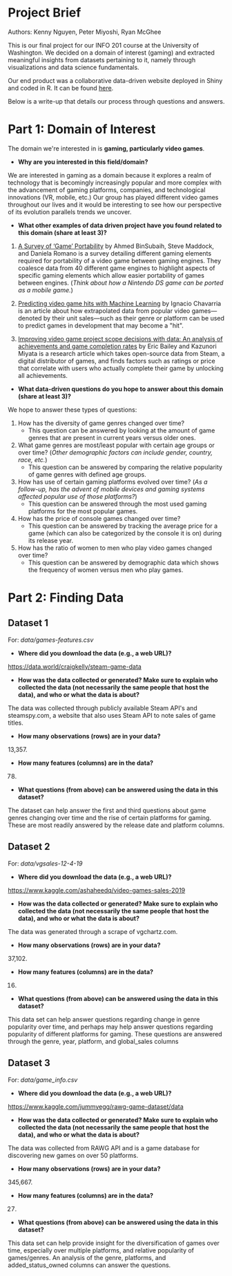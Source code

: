 # Project Brief

Authors: Kenny Nguyen, Peter Miyoshi, Ryan McGhee

This is our final project for our INFO 201 course at the University of Washington. We decided on a domain of interest (gaming) and extracted meaningful insights from datasets pertaining to it, namely through visualizations and data science fundamentals.

Our end product was a collaborative data-driven website deployed in Shiny and coded in R. It can be found [here](https://ken-ux.shinyapps.io/final-project-ken-ux/).

Below is a write-up that details our process through questions and answers.

# Part 1: Domain of Interest
The domain we're interested in is **gaming, particularly video games**.

- **Why are you interested in this field/domain?**

We are interested in gaming as a domain because it explores a realm of technology that is becomingly increasingly popular and more complex with the advancement of gaming platforms, companies, and technological innovations (VR, mobile, etc.) Our group has played different video games throughout our lives and it would be interesting to see how our perspective of its evolution parallels trends we uncover.

- **What other examples of data driven project have you found related to this domain (share at least 3)?**

1. [A Survey of ‘Game’ Portability](http://citeseerx.ist.psu.edu/viewdoc/download?doi=10.1.1.303.2716&rep=rep1&type=pdf) by Ahmed BinSubaih, Steve Maddock, and Daniela Romano is a survey detailing different gaming elements required for portability of a video game between gaming engines. They coalesce data from 40 different game engines to highlight aspects of specific gaming elements which allow easier portability of games between engines. (_Think about how a Nintendo DS game can be ported as a mobile game._)

2. [Predicting video game hits with Machine Learning](https://towardsdatascience.com/predicting-hit-video-games-with-ml-1341bd9b86b0) by Ignacio Chavarria is an article about how extrapolated data from popular video games—denoted by their unit sales—such as their genre or platform can be used to predict games in development that may become a "hit".

3. [Improving video game project scope decisions with data: An analysis of achievements and game completion rates](https://www.sciencedirect.com/science/article/abs/pii/S1875952118300181) by Eric Bailey and Kazunori Miyata is a research article which takes open-source data from Steam, a digital distributor of games, and finds factors such as ratings or price that correlate with users who actually complete their game by unlocking all achievements.

- **What data-driven questions do you hope to answer about this domain (share at least 3)?**

We hope to answer these types of questions:

1. How has the diversity of game genres changed over time?
    - This question can be answered by looking at the amount of game genres that are present in current years versus older ones.
2. What game genres are most/least popular with certain age groups or over time? (_Other demographic factors can include gender, country, race, etc._)
    - This question can be answered by comparing the relative popularity of game genres with defined age groups.
3. How has use of certain gaming platforms evolved over time? (_As a follow-up, has the advent of mobile devices and gaming systems affected popular use of those platforms?_)
    - This question can be answered through the most used gaming platforms for the most popular games.
4. How has the price of console games changed over time?
    - This question can be answered by tracking the average price for a game (which can also be categorized by the console it is on) during its release year.
5. How has the ratio of women to men who play video games changed over time?
    - This question can be answered by demographic data which shows the frequency of women versus men who play games.

# Part 2: Finding Data

Dataset 1
---
For: _data/games-features.csv_

- **Where did you download the data (e.g., a web URL)?**

https://data.world/craigkelly/steam-game-data

- **How was the data collected or generated? Make sure to explain who collected the data (not necessarily the same people that host the data), and who or what the data is about?**

The data was collected through publicly available Steam API's and steamspy.com, a website that also uses Steam API to note sales of game titles.

- **How many observations (rows) are in your data?**

13,357.

- **How many features (columns) are in the data?**

78.

- **What questions (from above) can be answered using the data in this dataset?**

The dataset can help answer the first and third questions about game genres changing over time and the rise of certain platforms for gaming. These are most readily answered by the release date and platform columns.

Dataset 2
---
For: _data/vgsales-12-4-19_

- **Where did you download the data (e.g., a web URL)?**

https://www.kaggle.com/ashaheedq/video-games-sales-2019

- **How was the data collected or generated? Make sure to explain who collected the data (not necessarily the same people that host the data), and who or what the data is about?**

The data was generated through a scrape of vgchartz.com.

- **How many observations (rows) are in your data?**

37,102.

- **How many features (columns) are in the data?**

16.

- **What questions (from above) can be answered using the data in this dataset?**

This data set can help answer questions regarding change in genre popularity over time, and perhaps may help answer questions regarding popularity of different platforms for gaming. These questions are answered through the genre, year, platform, and global_sales columns

Dataset 3
---
For: _data/game_info.csv_

- **Where did you download the data (e.g., a web URL)?**

https://www.kaggle.com/jummyegg/rawg-game-dataset/data

- **How was the data collected or generated? Make sure to explain who collected the data (not necessarily the same people that host the data), and who or what the data is about?**

The data was collected from RAWG API and is a game database for discovering new games on over 50 platforms.

- **How many observations (rows) are in your data?**

345,667.

- **How many features (columns) are in the data?**

27.

- **What questions (from above) can be answered using the data in this dataset?**

This data set can help provide insight for the diversification of games over time, especially over multiple platforms, and relative popularity of games/genres. An analysis of the genre, platforms, and added_status_owned columns can answer the questions.
